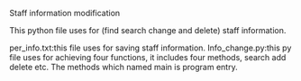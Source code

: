 Staff information modification

This python file uses for (find search change and delete) staff information.

per_info.txt:this file uses for saving staff information.
Info_change.py:this py file uses for achieving four functions, it includes four methods, search add delete
etc. The methods which named main is program entry.